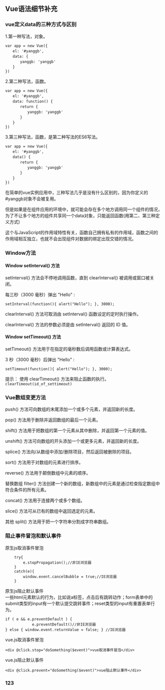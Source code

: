 ## Vue语法细节补充

### vue定义data的三种方式与区别
1.第一种写法，对象。
```
var app = new Vue({
　　el: '#yanggb',
　　data: {
　　　　yanggb: 'yanggb'
　　}
})
```

2.第二种写法，函数。
```
var app = new Vue({
　　el: '#yanggb',
　　data: function() {
　　　　return {
　　　　　　yanggb: 'yanggb'
　　　　}
　　}
})
```

3.第三种写法，函数，是第二种写法的ES6写法。
```
var app = new Vue({
　　el: '#yanggb',
　　data() {
　　　　return {
　　　　　　yanggb: 'yanggb'
　　　　}
　　}
})
```

在简单的vue实例应用中，三种写法几乎是没有什么区别的，因为你定义的#yanggb对象不会被复用。

但是如果是在组件应用的环境中，就可能会存在多个地方调用同一个组件的情况，为了不让多个地方的组件共享同一个data对象，只能返回函数(用第二、第三种定义方式)

这个与JavaScript的作用域特性有关，函数自己拥有私有的作用域，函数之间的作用域相互独立，也就不会出现组件对数据的绑定出现交错的情况。

### Window方法

#### Window setInterval() 方法
setInterval() 方法会不停地调用函数，直到 clearInterval() 被调用或窗口被关闭。

每三秒（3000 毫秒）弹出 "Hello" :
```
setInterval(function(){ alert("Hello"); }, 3000);
```

clearInterval() 方法可取消由 setInterval() 函数设定的定时执行操作。

clearInterval() 方法的参数必须是由 setInterval() 返回的 ID 值。

#### Window setTimeout() 方法
setTimeout() 方法用于在指定的毫秒数后调用函数或计算表达式。

3 秒（3000 毫秒）后弹出 "Hello" :
```
setTimeout(function(){ alert("Hello"); }, 3000);
```

提示： 使用 clearTimeout() 方法来阻止函数的执行。
`clearTimeout(id_of_settimeout)`

### Vue数组变更方法
push() 方法可向数组的末尾添加一个或多个元素，并返回新的长度。

pop() 方法用于删除并返回数组的最后一个元素。

shift() 方法用于把数组的第一个元素从其中删除，并返回第一个元素的值。

unshift() 方法可向数组的开头添加一个或更多元素，并返回新的长度。

splice() 方法向/从数组中添加/删除项目，然后返回被删除的项目。

sort() 方法用于对数组的元素进行排序。

reverse() 方法用于颠倒数组中元素的顺序。

替换数组
filter() 方法创建一个新的数组，新数组中的元素是通过检查指定数组中符合条件的所有元素。

concat() 方法用于连接两个或多个数组。

slice() 方法可从已有的数组中返回选定的元素。

其他
split() 方法用于把一个字符串分割成字符串数组。


### 阻止事件冒泡和默认事件
原生js取消事件冒泡
```
    try{
        e.stopPropagation();//非IE浏览器
    }
    catch(e){
        window.event.cancelBubble = true;//IE浏览器
    } 
```

原生js阻止默认事件      
一些html元素默认的行为，比如说a标签，点击后有跳转动作；form表单中的submit类型的input有一个默认提交跳转事件；reset类型的input有重置表单行为。
```
if ( e && e.preventDefault ) {
            e.preventDefault()//非IE浏览器
} else { window.event.returnValue = false; } //IE浏览器
``` 

vue.js取消事件冒泡
```
<div @click.stop="doSomething($event)">vue取消事件冒泡</div>
```

vue.js阻止默认事件
```
<div @click.prevent="doSomething($event)">vue阻止默认事件</div>
```

### 123